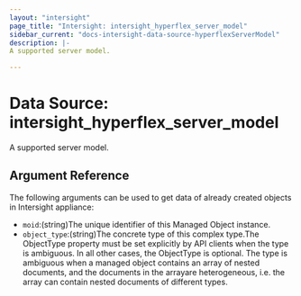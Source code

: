 ```yaml
---
layout: "intersight"
page_title: "Intersight: intersight_hyperflex_server_model"
sidebar_current: "docs-intersight-data-source-hyperflexServerModel"
description: |-
A supported server model.

---
```


# Data Source: intersight_hyperflex_server_model
A supported server model.

## Argument Reference
The following arguments can be used to get data of already created objects in Intersight appliance:
* `moid`:(string)The unique identifier of this Managed Object instance.
* `object_type`:(string)The concrete type of this complex type.The ObjectType property must be set explicitly by API clients when the type is ambiguous. In all other cases, the ObjectType is optional. The type is ambiguous when a managed object contains an array of nested documents, and the documents in the arrayare heterogeneous, i.e. the array can contain nested documents of different types.
